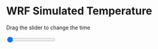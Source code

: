 <h1>WRF Simulated Temperature</h1>
<p>Drag the slider to change the time</p>

<div class="slidecontainer">
<input oninput='setImage(this)' class="slider" type="range" min="0" max="5" value="0" step="1" />
<img id='img'/>
</div>

<script>
var img = document.getElementById('img');
var img_array = ['/assets/images/wrf/t_wrfout_d01_2020-05-31_12:00:00.png',
'/assets/images/wrf/t_wrfout_d01_2020-05-31_13:00:00.png',
'/assets/images/wrf/t_wrfout_d01_2020-05-31_14:00:00.png',
'/assets/images/wrf/t_wrfout_d01_2020-05-31_15:00:00.png',
'/assets/images/wrf/t_wrfout_d01_2020-05-31_16:00:00.png',];
function setImage(obj)
{
        var value = obj.value;
        img.src = img_array[value];

}
</script>
